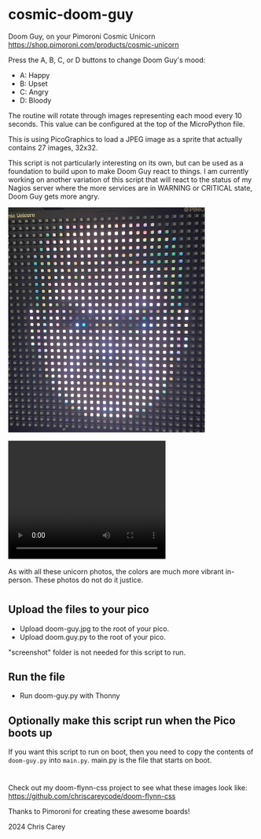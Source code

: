 # cosmic-doom-guy

Doom Guy, on your Pimoroni Cosmic Unicorn
https://shop.pimoroni.com/products/cosmic-unicorn

Press the A, B, C, or D buttons to change Doom Guy's mood:
- A: Happy
- B: Upset
- C: Angry
- D: Bloody

The routine will rotate through images representing each mood every 10 seconds.
This value can be configured at the top of the MicroPython file.

This is using PicoGraphics to load a JPEG image as a sprite that actually contains 27 images, 32x32.

This script is not particularly interesting on its own, but can be used as a foundation to build upon to make Doom Guy react to things. I am currently working on another variation of this script that will react to the status of my Nagios server where the more services are in WARNING or CRITICAL state, Doom Guy gets more angry.

![Doom Guy Image](screenshot/doom-guy-photo-400.jpg "Doom Guy Image")

<video width="320" height="240" controls>
  <source src="https://chriscarey.com/video/pimoroni/doom-guy.mov" type="video/mp4">
</video>

As with all these unicorn photos, the colors are much more vibrant in-person. These photos do not do it justice.

#

## Upload the files to your pico

- Upload doom-guy.jpg to the root of your pico.
- Upload doom.guy.py to the root of your pico.

"screenshot" folder is not needed for this script to run.

## Run the file

- Run doom-guy.py with Thonny

## Optionally make this script run when the Pico boots up

If you want this script to run on boot, then you need to copy the contents of `doom-guy.py` into `main.py`. main.py is the file that starts on boot.

#

Check out my doom-flynn-css project to see what these images look like: https://github.com/chriscareycode/doom-flynn-css

Thanks to Pimoroni for creating these awesome boards!

2024 Chris Carey